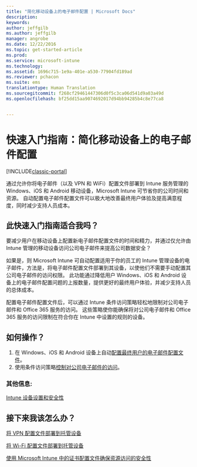 ```yaml
---
title: "简化移动设备上的电子邮件配置 | Microsoft Docs"
description: 
keywords: 
author: jeffgilb
ms.author: jeffgilb
manager: angrobe
ms.date: 12/22/2016
ms.topic: get-started-article
ms.prod: 
ms.service: microsoft-intune
ms.technology: 
ms.assetid: 1696c715-1e9a-401e-a530-77904fd189ad
ms.reviewer: pchacon
ms.suite: ems
translationtype: Human Translation
ms.sourcegitcommit: f268cf29461447306d0f5c3ca06d541d9a03a49d
ms.openlocfilehash: bf25dd15aa9074692017d94bb94285b4c8e77ca8


---
```


# <a name="quick-start-guide-simplify-email-configuration-on-mobile-devices"></a>快速入门指南：简化移动设备上的电子邮件配置

[!INCLUDE[classic-portal](../includes/classic-portal.md)]

通过允许你将电子邮件（以及 VPN 和 WiFi）配置文件部署到 Intune 服务管理的 Windows、iOS 和 Android 移动设备，Microsoft Intune 可节省你的公司时间和资源。 自动配置电子邮件配置文件可以极大地改善最终用户体验及提高满意程度，同时减少支持人员成本。

## <a name="is-this-quick-start-guide-right-for-me"></a>此快速入门指南适合我吗？
要减少用户在移动设备上配置新电子邮件配置文件的时间和精力，并通过仅允许由 Intune 管理的移动设备访问公司电子邮件来提高公司数据安全？

如果是，则 Microsoft Intune 可自动配置适用于你的员工的 Intune 管理设备的电子邮件，方法是，将电子邮件配置文件部署到其设备，以使他们不需要手动配置其公司电子邮件的访问权限。 此功能通过降低用户 Windows、iOS 和 Android 设备上的电子邮件配置问题的上报数量，提供更好的最终用户体验，并减少支持人员的总体成本。

配置电子邮件配置文件后，可以通过 Intune 条件访问策略轻松地限制对公司电子邮件和 Office 365 服务的访问。 这些策略使你能确保将对公司电子邮件和 Office 365 服务的访问限制在符合你在 Intune 中设置的规则的设备。

## <a name="how-do-i-do-it"></a>如何操作？
1.  在 Windows、iOS 和 Android 设备上自动[配置最终用户的电子邮件配置文件](/intune/deploy-use/configure-access-to-corporate-email-using-email-profiles-with-microsoft-intune)。
2.  使用条件访问策略[控制对公司电子邮件的访问](/intune/deploy-use/restrict-access-to-email-and-o365-services-with-microsoft-intune)。


### <a name="additional-information"></a>其他信息:
[Intune 设备设置和安全性](/intune/deploy-use/manage-settings-and-features-on-your-devices-with-microsoft-intune-policies)

## <a name="what-should-i-do-next"></a>接下来我该怎么办？
[将 VPN 配置文件部署到托管设备](/intune/deploy-use/vpn-connections-in-microsoft-intune)

[将 Wi-Fi 配置文件部署到托管设备](/intune/deploy-use/wi-fi-connections-in-microsoft-intune)

[使用 Microsoft Intune 中的证书配置文件确保资源访问的安全性](/intune/deploy-use/secure-resource-access-with-certificate-profiles)



<!--HONumber=Dec16_HO3-->


